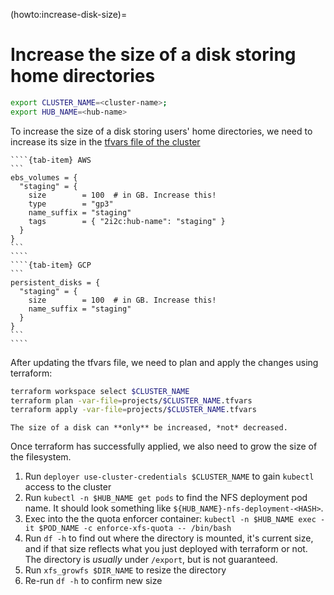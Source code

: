 (howto:increase-disk-size)=
# Increase the size of a disk storing home directories

```bash
export CLUSTER_NAME=<cluster-name>;
export HUB_NAME=<hub-name>
```

To increase the size of a disk storing users' home directories, we need to increase its size in the [tfvars file of the cluster](https://github.com/2i2c-org/infrastructure/tree/main/terraform/)

`````{tab-set}
````{tab-item} AWS
```
ebs_volumes = {
  "staging" = {
    size        = 100  # in GB. Increase this!
    type        = "gp3"
    name_suffix = "staging"
    tags        = { "2i2c:hub-name": "staging" }
  }
}
```
````
````{tab-item} GCP
```
persistent_disks = {
  "staging" = {
    size        = 100  # in GB. Increase this!
    name_suffix = "staging"
  }
}
```
````
`````

After updating the tfvars file, we need to plan and apply the changes using terraform:

```bash
terraform workspace select $CLUSTER_NAME
terraform plan -var-file=projects/$CLUSTER_NAME.tfvars
terraform apply -var-file=projects/$CLUSTER_NAME.tfvars
```

```{warning}
The size of a disk can **only** be increased, *not* decreased.
```

Once terraform has successfully applied, we also need to grow the size of the filesystem.

1. Run `deployer use-cluster-credentials $CLUSTER_NAME` to gain `kubectl` access to the cluster
1. Run `kubectl -n $HUB_NAME get pods` to find the NFS deployment pod name. It should look something like `${HUB_NAME}-nfs-deployment-<HASH>`.
1. Exec into the the quota enforcer container: `kubectl -n $HUB_NAME exec -it $POD_NAME -c enforce-xfs-quota -- /bin/bash`
1. Run `df -h` to find out where the directory is mounted, it's current size, and if that size reflects what you just deployed with terraform or not. The directory is _usually_ under `/export`, but is not guaranteed.
1. Run `xfs_growfs $DIR_NAME` to resize the directory
1. Re-run `df -h` to confirm new size

